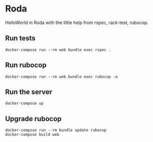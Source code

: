 # Roda

HelloWorld in Roda with the little help from rspec, rack-test, rubocop.

## Run tests

    docker-compose run --rm web bundle exec rspec .

## Run rubocop

    docker-compose run --rm web bundle exec rubocop -a

## Run the server

    docker-compose up

## Upgrade rubocop

    docker-compose run --rm bundle update rubocop
    docker-compose build web
